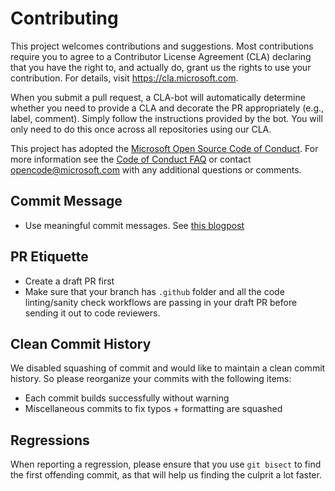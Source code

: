 # Contributing

This project welcomes contributions and suggestions. Most
contributions require you to agree to a Contributor License Agreement
(CLA) declaring that you have the right to, and actually do, grant us
the rights to use your contribution. For details, visit
https://cla.microsoft.com.

When you submit a pull request, a CLA-bot will automatically determine
whether you need to provide a CLA and decorate the PR appropriately
(e.g., label, comment). Simply follow the instructions provided by the
bot. You will only need to do this once across all repositories using
our CLA.

This project has adopted the [Microsoft Open Source Code of
Conduct](https://opensource.microsoft.com/codeofconduct/).  For more
information see the [Code of Conduct
FAQ](https://opensource.microsoft.com/codeofconduct/faq/) or contact
[opencode@microsoft.com](mailto:opencode@microsoft.com) with any
additional questions or comments.

## Commit Message

* Use meaningful commit messages. See [this blogpost](http://tbaggery.com/2008/04/19/a-note-about-git-commit-messages.html)

## PR Etiquette

* Create a draft PR first
* Make sure that your branch has `.github` folder and all the code linting/sanity check workflows are passing in your draft PR before sending it out to code reviewers.

## Clean Commit History

We disabled squashing of commit and would like to maintain a clean commit history. So please reorganize your commits with the following items:

* Each commit builds successfully without warning
* Miscellaneous commits to fix typos + formatting are squashed

## Regressions

When reporting a regression, please ensure that you use `git bisect` to find the first offending commit, as that will help us finding the culprit a lot faster.
